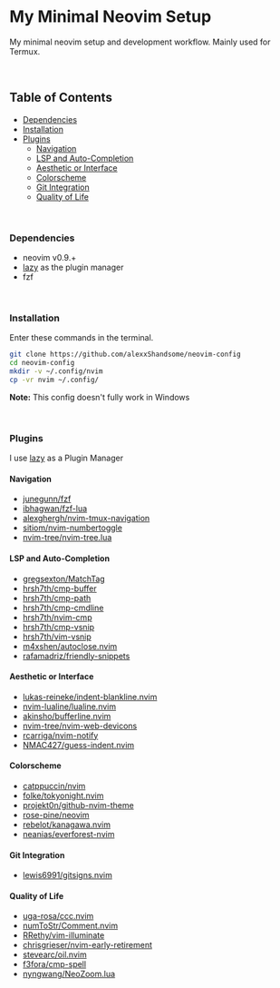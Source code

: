 # My Minimal  Neovim Setup

My minimal neovim setup and development workflow. Mainly used for Termux.

<br>

## Table of Contents

* [Dependencies](#dependencies)
* [Installation](#installation)
* [Plugins](#plugins)
   + [Navigation](#navigation)
   + [LSP and Auto-Completion](#lsp-and-auto-completion)
   + [Aesthetic or Interface](#aesthetic-or-interface)
   + [Colorscheme](#colorscheme)
   + [Git Integration](#git-integration)
   + [Quality of Life](#quality-of-life)

<br>


### Dependencies

* neovim v0.9.+
* [lazy](https://github.com/folke/lazy.nvim) as the plugin manager
* fzf

<br>


### Installation

Enter these commands in the terminal.
```bash
git clone https://github.com/alexxShandsome/neovim-config
cd neovim-config
mkdir -v ~/.config/nvim
cp -vr nvim ~/.config/
```

**Note:** This config doesn't fully work in Windows

<br>


### Plugins

I use [lazy](https://github.com/folke/lazy.nvim) as a Plugin Manager

#### Navigation

* [junegunn/fzf                   ](https://github.com/junegunn/fzf)
* [ibhagwan/fzf-lua               ](https://github.com/ibhagwan/fzf-lua)
* [alexghergh/nvim-tmux-navigation](https://github.com/alexghergh/nvim-tmux-navigation)
* [sitiom/nvim-numbertoggle       ](https://github.com/sitiom/nvim-numbertoggle)
* [nvim-tree/nvim-tree.lua        ](https://github.com/nvim-tree/nvim-tree.lua)

#### LSP and Auto-Completion

* [gregsexton/MatchTag               ](https://github.com/gregsexton/MatchTag)
* [hrsh7th/cmp-buffer                ](https://github.com/hrsh7th/cmp-buffer)
* [hrsh7th/cmp-path                  ](https://github.com/hrsh7th/cmp-path)
* [hrsh7th/cmp-cmdline               ](https://github.com/hrsh7th/cmp-cmdline)
* [hrsh7th/nvim-cmp                  ](https://github.com/hrsh7th/nvim-cmp)
* [hrsh7th/cmp-vsnip                 ](https://github.com/hrsh7th/cmp-vsnip)
* [hrsh7th/vim-vsnip                 ](https://github.com/hrsh7th/vim-vsnip)
* [m4xshen/autoclose.nvim            ](https://github.com/m4xshen/autoclose.nvim)
* [rafamadriz/friendly-snippets      ](https://github.com/rafamadriz/friendly-snippets)

#### Aesthetic or Interface

* [lukas-reineke/indent-blankline.nvim    ](https://github.com/lukas-reineke/indent-blankline.nvim)
* [nvim-lualine/lualine.nvim              ](https://github.com/nvim-lualine/lualine.nvim)
* [akinsho/bufferline.nvim                ](https://github.com/akinsho/bufferline.nvim)
* [nvim-tree/nvim-web-devicons            ](https://github.com/nvim-tree/nvim-web-devicons)
* [rcarriga/nvim-notify                   ](https://github.com/rcarriga/nvim-notify)
* [NMAC427/guess-indent.nvim              ](https://github.com/NMAC427/guess-indent.nvim)

#### Colorscheme

* [catppuccin/nvim            ](https://github.com/catppuccin/nvim)
* [folke/tokyonight.nvim      ](https://github.com/folke/tokyonight.nvim)
* [projekt0n/github-nvim-theme](https://github.com/projekt0n/github-nvim-theme)
* [rose-pine/neovim           ](https://github.com/rose-pine/neovim)
* [rebelot/kanagawa.nvim      ](https://github.com/rebelot/kanagawa.nvim)
* [neanias/everforest-nvim    ](https://github.com/neanias/everforest-nvim)

#### Git Integration

* [lewis6991/gitsigns.nvim  ](https://github.com/lewis6991/gitsigns.nvim)

#### Quality of Life

* [uga-rosa/ccc.nvim                   ](https://github.com/uga-rosa/ccc.nvim)
* [numToStr/Comment.nvim               ](https://github.com/numToStr/Comment.nvim)
* [RRethy/vim-illuminate               ](https://github.com/RRethy/vim-illuminate)
* [chrisgrieser/nvim-early-retirement  ](https://github.com/chrisgrieser/nvim-early-retirement)
* [stevearc/oil.nvim                   ](https://github.com/stevearc/oil.nvim)
* [f3fora/cmp-spell                    ](https://github.com/f3fora/cmp-spell)
* [nyngwang/NeoZoom.lua                ](https://github.com/nyngwang/NeoZoom.lua/)


